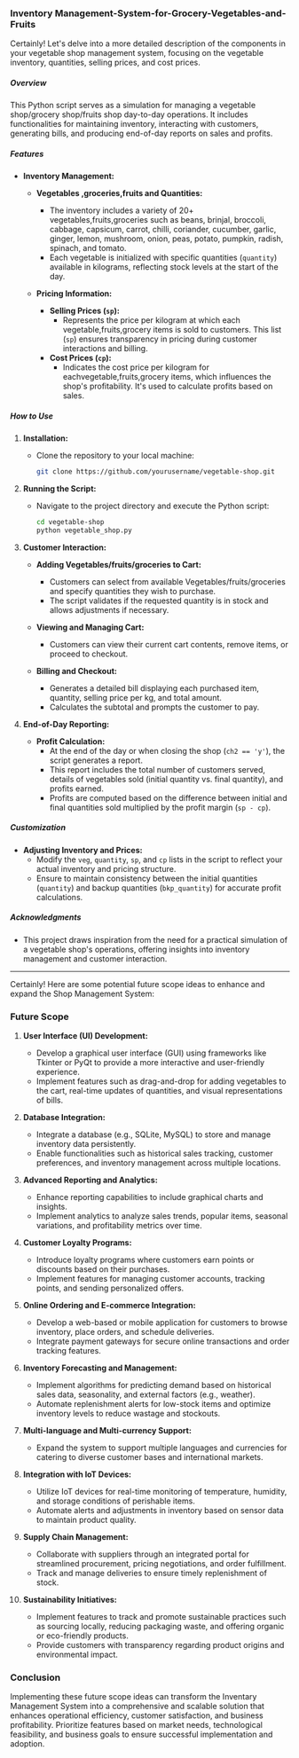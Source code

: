 
### Inventory Management-System-for-Grocery-Vegetables-and-Fruits 
Certainly! Let's delve into a more detailed description of the components in your vegetable shop management system, focusing on the vegetable inventory, quantities, selling prices, and cost prices.




##### Overview
This Python script serves as a simulation for managing a vegetable shop/grocery shop/fruits shop day-to-day operations. It includes functionalities for maintaining inventory, interacting with customers, generating bills, and producing end-of-day reports on sales and profits.

##### Features

- **Inventory Management:**
  - **Vegetables ,groceries,fruits and Quantities:**
    - The inventory includes a variety of 20+ vegetables,fruits,groceries such as beans, brinjal, broccoli, cabbage, capsicum, carrot, chilli, coriander, cucumber, garlic, ginger, lemon, mushroom, onion, peas, potato, pumpkin, radish, spinach, and tomato.
    - Each vegetable is initialized with specific quantities (`quantity`) available in kilograms, reflecting stock levels at the start of the day.

  - **Pricing Information:**
    - **Selling Prices (`sp`):**
      - Represents the price per kilogram at which each vegetable,fruits,grocery items is sold to customers. This list (`sp`) ensures transparency in pricing during customer interactions and billing.
    - **Cost Prices (`cp`):**
      - Indicates the cost price per kilogram for eachvegetable,fruits,grocery items, which influences the shop's profitability. It's used to calculate profits based on sales.

##### How to Use
1. **Installation:**
   - Clone the repository to your local machine:
     ```bash
     git clone https://github.com/yourusername/vegetable-shop.git
     ```
   
2. **Running the Script:**
   - Navigate to the project directory and execute the Python script:
     ```bash
     cd vegetable-shop
     python vegetable_shop.py
     ```

3. **Customer Interaction:**
   - **Adding Vegetables/fruits/groceries to Cart:**
     - Customers can select from available  Vegetables/fruits/groceries and specify quantities they wish to purchase.
     - The script validates if the requested quantity is in stock and allows adjustments if necessary.

   - **Viewing and Managing Cart:**
     - Customers can view their current cart contents, remove items, or proceed to checkout.

   - **Billing and Checkout:**
     - Generates a detailed bill displaying each purchased item, quantity, selling price per kg, and total amount.
     - Calculates the subtotal and prompts the customer to pay.

4. **End-of-Day Reporting:**
   - **Profit Calculation:**
     - At the end of the day or when closing the shop (`ch2 == 'y'`), the script generates a report.
     - This report includes the total number of customers served, details of vegetables sold (initial quantity vs. final quantity), and profits earned.
     - Profits are computed based on the difference between initial and final quantities sold multiplied by the profit margin (`sp - cp`).

##### Customization
- **Adjusting Inventory and Prices:**
  - Modify the `veg`, `quantity`, `sp`, and `cp` lists in the script to reflect your actual inventory and pricing structure.
  - Ensure to maintain consistency between the initial quantities (`quantity`) and backup quantities (`bkp_quantity`) for accurate profit calculations.







##### Acknowledgments
- This project draws inspiration from the need for a practical simulation of a vegetable shop's operations, offering insights into inventory management and customer interaction.

---
Certainly! Here are some potential future scope ideas to enhance and expand the  Shop Management System:

### Future Scope

1. **User Interface (UI) Development:**
   - Develop a graphical user interface (GUI) using frameworks like Tkinter or PyQt to provide a more interactive and user-friendly experience.
   - Implement features such as drag-and-drop for adding vegetables to the cart, real-time updates of quantities, and visual representations of bills.

2. **Database Integration:**
   - Integrate a database (e.g., SQLite, MySQL) to store and manage inventory data persistently.
   - Enable functionalities such as historical sales tracking, customer preferences, and inventory management across multiple locations.

3. **Advanced Reporting and Analytics:**
   - Enhance reporting capabilities to include graphical charts and insights.
   - Implement analytics to analyze sales trends, popular items, seasonal variations, and profitability metrics over time.

4. **Customer Loyalty Programs:**
   - Introduce loyalty programs where customers earn points or discounts based on their purchases.
   - Implement features for managing customer accounts, tracking points, and sending personalized offers.

5. **Online Ordering and E-commerce Integration:**
   - Develop a web-based or mobile application for customers to browse inventory, place orders, and schedule deliveries.
   - Integrate payment gateways for secure online transactions and order tracking features.

6. **Inventory Forecasting and Management:**
   - Implement algorithms for predicting demand based on historical sales data, seasonality, and external factors (e.g., weather).
   - Automate replenishment alerts for low-stock items and optimize inventory levels to reduce wastage and stockouts.

7. **Multi-language and Multi-currency Support:**
   - Expand the system to support multiple languages and currencies for catering to diverse customer bases and international markets.

8. **Integration with IoT Devices:**
   - Utilize IoT devices for real-time monitoring of temperature, humidity, and storage conditions of perishable items.
   - Automate alerts and adjustments in inventory based on sensor data to maintain product quality.

9. **Supply Chain Management:**
   - Collaborate with suppliers through an integrated portal for streamlined procurement, pricing negotiations, and order fulfillment.
   - Track and manage deliveries to ensure timely replenishment of stock.

10. **Sustainability Initiatives:**
    - Implement features to track and promote sustainable practices such as sourcing locally, reducing packaging waste, and offering organic or eco-friendly products.
    - Provide customers with transparency regarding product origins and environmental impact.

### Conclusion

Implementing these future scope ideas can transform the Inventary  Management System into a comprehensive and scalable solution that enhances operational efficiency, customer satisfaction, and business profitability. Prioritize features based on market needs, technological feasibility, and business goals to ensure successful implementation and adoption.


